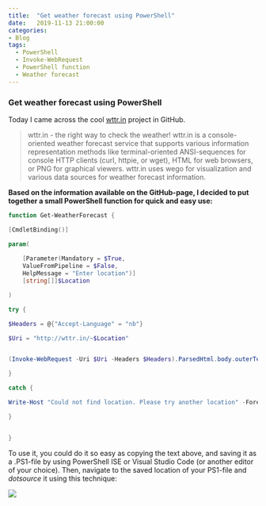 ```yaml
---
title:  "Get weather forecast using PowerShell"
date:   2019-11-13 21:00:00
categories: 
- Blog
tags:
  - PowerShell
  - Invoke-WebRequest
  - PowerShell function
  - Weather forecast
---
```


### Get weather forecast using PowerShell

Today I came across the cool [wttr.in](<https://github.com/chubin/wttr.in>) project in GitHub.

>wttr.in - the right way to check the weather!
wttr.in is a console-oriented weather forecast service that supports various information representation methods like terminal-oriented ANSI-sequences for console HTTP clients (curl, httpie, or wget), HTML for web browsers, or PNG for graphical viewers. wttr.in uses wego for visualization and various data sources for weather forecast information.


**Based on the information available on the GitHub-page, I decided to put together a small PowerShell function for quick and easy use:**



````powershell
function Get-WeatherForecast {

[CmdletBinding()]

param(
  
    [Parameter(Mandatory = $True, 
    ValueFromPipeline = $False, 
    HelpMessage = "Enter location")]
    [string[]]$Location

)

try {

$Headers = @{"Accept-Language" = "nb"}

$Uri = "http://wttr.in/~$Location"


(Invoke-WebRequest -Uri $Uri -Headers $Headers).ParsedHtml.body.outerText

}

catch {

Write-Host "Could not find location. Please try another location" -ForegroundColor Yellow

}


}
````

To use it, you could do it so easy as copying the text above, and saving it as a .PS1-file by using PowerShell ISE or Visual Studio Code (or another editor of your choice).
Then, navigate to the saved location of your PS1-file and *dotsource* it using this technique:

![](/assets/WeatherForecast/DOT.png)









